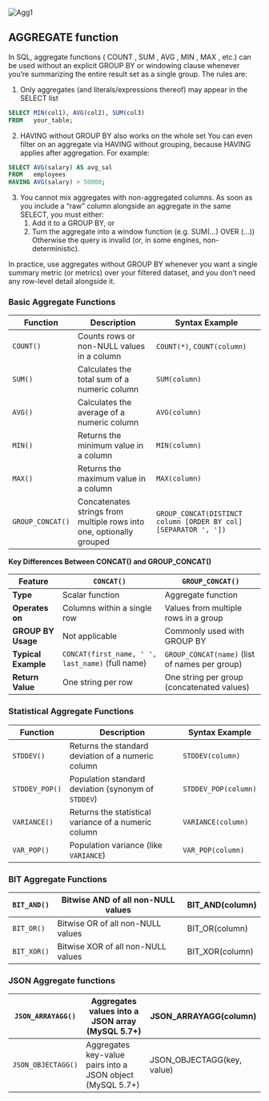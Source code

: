 
![Agg1](https://github.com/user-attachments/assets/ad148e20-9854-4537-88db-eef6261d9cd6)

## AGGREGATE function
In SQL, aggregate functions ( COUNT , SUM , AVG , MIN , MAX , etc.) can be used without an explicit GROUP BY or windowing clause whenever you’re summarizing the entire result set as a single group. The rules are:
1. Only aggregates (and literals/expressions thereof) may appear in the SELECT list
 ```sql
SELECT MIN(col1), AVG(col2), SUM(col3)
FROM   your_table;
```
2. HAVING without GROUP BY also works on the whole set
You can even filter on an aggregate via HAVING without grouping, because HAVING applies after aggregation. For example:
```sql
SELECT AVG(salary) AS avg_sal
FROM   employees
HAVING AVG(salary) > 50000;
```

3. You cannot mix aggregates with non-aggregated columns. As soon as you include a “raw” column alongside an aggregate in the same SELECT, you must either:
	1.	Add it to a GROUP BY, or
	2.	Turn the aggregate into a window function (e.g. SUM(...) OVER (…))
Otherwise the query is invalid (or, in some engines, non-deterministic).

In practice, use aggregates without GROUP BY whenever you want a single summary metric (or metrics) over your filtered dataset, and you don’t need any row-level detail alongside it.

### Basic Aggregate Functions

| **Function**      | **Description**                                               | **Syntax Example**                       |
|-------------------|--------------------------------------------------------------|------------------------------------------|
| `COUNT()`         | Counts rows or non-NULL values in a column                   | `COUNT(*)`, `COUNT(column)`              |
| `SUM()`           | Calculates the total sum of a numeric column                 | `SUM(column)`                            |
| `AVG()`           | Calculates the average of a numeric column                   | `AVG(column)`                            |
| `MIN()`           | Returns the minimum value in a column                        | `MIN(column)`                            |
| `MAX()`           | Returns the maximum value in a column                        | `MAX(column)`                            |
| `GROUP_CONCAT()`  | Concatenates strings from multiple rows into one, optionally grouped | `GROUP_CONCAT(DISTINCT column [ORDER BY col] [SEPARATOR ', '])` |

**Key Differences Between CONCAT() and GROUP_CONCAT()**

| **Feature**            | `CONCAT()`                                      | `GROUP_CONCAT()`                                 |
|------------------------|-------------------------------------------------|--------------------------------------------------|
| **Type**               | Scalar function                                 | Aggregate function                               |
| **Operates on**        | Columns within a single row                     | Values from multiple rows in a group              |
| **GROUP BY Usage**     | Not applicable                                  | Commonly used with GROUP BY                      |
| **Typical Example**    | `CONCAT(first_name, ' ', last_name)` (full name)| `GROUP_CONCAT(name)` (list of names per group)   |
| **Return Value**       | One string per row                              | One string per group (concatenated values)        |

### Statistical Aggregate Functions

| **Function**      | **Description**                                         | **Syntax Example**      |
|-------------------|--------------------------------------------------------|-------------------------|
| `STDDEV()`        | Returns the standard deviation of a numeric column      | `STDDEV(column)`        |
| `STDDEV_POP()`    | Population standard deviation (synonym of `STDDEV`)     | `STDDEV_POP(column)`    |
| `VARIANCE()`      | Returns the statistical variance of a numeric column    | `VARIANCE(column)`      |
| `VAR_POP()`       | Population variance (like `VARIANCE`)                   | `VAR_POP(column)`       |

### BIT Aggregate Functions

| `BIT_AND()` | Bitwise AND of all non-NULL values | BIT_AND(column) |
| --- | --- | --- |
| `BIT_OR()` | Bitwise OR of all non-NULL values | BIT_OR(column) |
| `BIT_XOR()` | Bitwise XOR of all non-NULL values | BIT_XOR(column) |

### JSON Aggregate functions

| `JSON_ARRAYAGG()` | Aggregates values into a JSON array (MySQL 5.7+) | JSON_ARRAYAGG(column) |
| --- | --- | --- |
| `JSON_OBJECTAGG()` | Aggregates key-value pairs into a JSON object (MySQL 5.7+) | JSON_OBJECTAGG(key, value) |